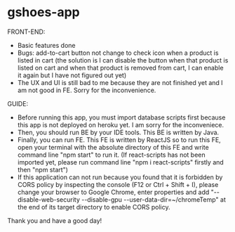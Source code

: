 # gshoes-app

FRONT-END:
+ Basic features done
+ Bugs: add-to-cart button not change to check icon when a product is listed in cart (the solution is I can disable the button when that product is listed on cart and when that product is removed from cart, I can enable it again but I have not figured out yet)
+ The UX and UI is still bad to me because they are not finished yet and I am not good in FE. Sorry for the inconvenience.

GUIDE:

+ Before running this app, you must import database scripts first because this app is not deployed on heroku yet. I am sorry for the inconveniece.
+ Then, you should run BE by your IDE tools. This BE is written by Java.
+ Finally, you can run FE. This FE is written by ReactJS so to run this FE, open your terminal with the absolute directory of this FE and write command line "npm start" to run it. (If react-scripts has not been imported yet, please run command line "npm i react-scripts" firstly and then "npm start")
+ If this application can not run because you found that it is forbidden by CORS policy by inspecting the console (F12 or Ctrl + Shift + I), please change your browser to Google Chrome, enter properties and add "--disable-web-security --disable-gpu --user-data-dir=~/chromeTemp" at the end of its target directory to enable CORS policy.

Thank you and have a good day!
